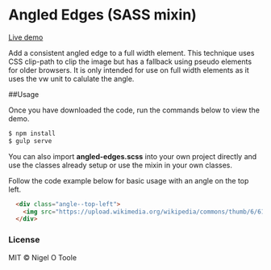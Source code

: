 # Angled Edges (SASS mixin)

[Live demo](http://nigelotoole.github.io/angled-edges/)

Add a consistent angled edge to a full width element.
This technique uses CSS clip-path to clip the image but has a fallback using pseudo elements for older browsers.
It is only intended for use on full width elements as it uses the vw unit to calulate the angle.


##Usage

Once you have downloaded the code, run the commands below to view the demo.

```javascript
$ npm install
$ gulp serve
```

You can also import **angled-edges.scss** into your own project directly and use the classes already setup or use the mixin in your own classes.


Follow the code example below for basic usage with an angle on the top left.

```html
  <div class="angle--top-left">
    <img src="https://upload.wikimedia.org/wikipedia/commons/thumb/6/61/Sig07-007.jpg/1280px-Sig07-007.jpg" alt="Nebula" class="angle__content">
  </div>
```


### License
MIT © Nigel O Toole

